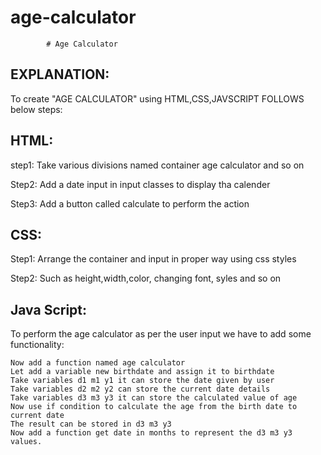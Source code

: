 # age-calculator
 
			# Age Calculator

## EXPLANATION:
To create "AGE CALCULATOR" using HTML,CSS,JAVSCRIPT
FOLLOWS below steps:

## HTML:
step1: Take various divisions named container age calculator and so on

Step2: Add a date input in input classes to display tha calender

Step3: Add a button called calculate to perform the action


## CSS:
Step1: Arrange the container and input in proper way using css styles

Step2: Such as height,width,color, changing font, syles and so on


## Java Script:
To perform the age calculator as per the user input we have to add some
functionality:

	Now add a function named age calculator
	Let add a variable new birthdate and assign it to birthdate
	Take variables d1 m1 y1 it can store the date given by user
	Take variables d2 m2 y2 can store the current date details
	Take variables d3 m3 y3 it can store the calculated value of age
	Now use if condition to calculate the age from the birth date to current date
	The result can be stored in d3 m3 y3
	Now add a function get date in months to represent the d3 m3 y3 values.



